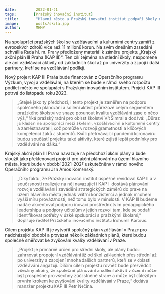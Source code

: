 ```yaml
---
date:         2022-01-11
tags:        [Pražský inovační institut]
title:        "Hlavní město a Pražský inovační institut podpoří školy na území metropole v rámci nového Krajského akčního plánu"
image: 	      posts/skola.jpg
author:       MHMP
---
```

 
Na spolupráci pražských škol se vzdělávacími a kulturními centry zamíří z evropských zdrojů více než 11 milionů korun. Na svém dnešním zasedání schválila Rada hl. m. Prahy předložený materiál k záměru projektu „Krajský akční plán III Praha (KAP III)“. Ten cílí zejména na střední školy, neopomene ale ani vzdělávací aktivity od základních škol až po univerzity a zapojí i další partnery, kteří se na vzdělávání podílejí. 

Nový projekt KAP III Praha bude financován z Operačního programu Výzkum, vývoj a vzdělávání, na kterém se bude v rámci svého rozpočtu podílet město ve spolupráci s Pražským inovačním institutem. Projekt KAP III potrvá do listopadu roku 2023.

> „Stejně jako ty předchozí, i tento projekt je zaměřen na podporu společného plánování a sdílení aktivit průřezově celým segmentem pražského školství ve snaze posunout kvalitu vzdělávání zase o něco výš,“ říká pražský radní pro oblast školství Vít Šimral a dodává: „Důraz je kladen na spolupráci mezi školami, vzdělávacími a kulturními centry a zaměstnavateli, což pomůže v rozvoji gramotnosti a klíčových kompetencí žáků a studentů. Kvůli přetrvávající pandemii koronaviru budou součástí projektu také aktivity, které zajistí lepší podmínky pro vzdělávání na dálku.“ 

Krajský akční plán III Praha navazuje na předchozí akční plány a bude sloužit jako překlenovací projekt pro akční plánování na území hlavního města, které bude v období 2021-2027 uskutečněno v rámci nového Operačního programu Jan Amos Komenský. 

> „Díky faktu, že Pražský inovační institut úspěšně revidoval KAP II a v současnosti realizuje na něj navazující i KAP II dostává plánování rozvoje vzdělávání i zavádění strategických záměrů do praxe na území hlavního města jednak vnitřní konzistenci a jednak mnohem vyšší míru provázanosti, než tomu bylo v minulosti. V KAP III budeme nadále akcentovat podporu inovací prostřednictvím pedagogického leadershipu a podpory učitelům v jejich rozvoji tam, kde se podaří identifikovat potřeby v úzké spolupráci s pražskými školami,“ doplňuje ředitel Pražského inovačního institutu Bohumil Kartous. 

Cílem projektu KAP III je vytvořit společný plán vzdělávání v Praze pro nadcházející období a provázat několik základních plánů, které budou společně směřovat ke zvyšování kvality vzdělávání v Praze. 

> „Projekt je primárně určen pro střední školy, ale plány budou zahrnovat propojení vzdělávání již od škol základních přes střední až po univerzity a zapojení mnoha dalších partnerů, kteří se v oblasti vzdělávání angažují. Dílčím cílem projektu rovněž bude přesvědčit všechny aktéry, že společné plánování a sdílení aktivit v území může být prospěšné pro všechny zúčastněné strany a může být důležitým prvním krokem ke zvyšování kvality vzdělávání v Praze,“ dodává manažer projektu KAP III Petr Nečina.
